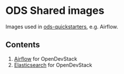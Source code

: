 # ODS Shared images

Images used in [ods-quickstarters](https://github.com/opendevstack/ods-quickstarters), e.g. Airflow.

## Contents

1. [Airflow](airflow) for OpenDevStack
2. [Elasticsearch](elasticsearch) for OpenDevStack
